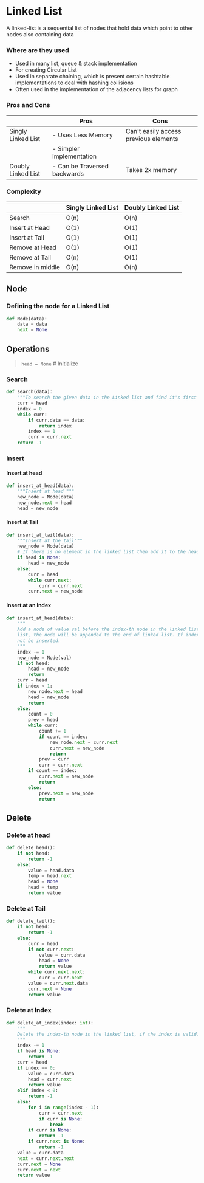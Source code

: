 # Linked List

A linked-list is a sequential list of nodes that hold data which point to other nodes also containing data

### Where are they used

- Used in many list, queue & stack implementation
- For creating Circular List
- Used in separate chaining, which is present certain hashtable implementations to deal with hashing collisions
- Often used in the implementation of the adjacency lists for graph

### Pros and Cons
| | Pros | Cons |
| --- | --- | --- |
| Singly Linked List | - Uses Less Memory | Can't easily access previous elements |
| | - Simpler Implementation | |
| Doubly Linked List | - Can be Traversed backwards | Takes 2x memory |

### Complexity
| | Singly Linked List | Doubly Linked List |
| --- | --- | --- |
| Search | O(n) | O(n) |
| Insert at Head | O(1) | O(1) |
| Insert at Tail | O(1) | O(1) |
| Remove at Head | O(1) | O(1) |
| Remove at Tail | O(n) | O(1) |
| Remove in middle | O(n) | O(n) |

## Node
### Defining the node for a Linked List
```python
def Node(data):
    data = data
    next = None
```

## Operations
> ```head = None``` # Initialize

### Search
```python
def search(data):
    """To search the given data in the Linked list and find it's first occurrence, if it is not present return -1"""
    curr = head
    index = 0
    while curr:
        if curr.data == data:
            return index
        index += 1
        curr = curr.next
    return -1
```

### Insert
#### Insert at head
```python
def insert_at_head(data):
    """Insert at head """
    new_node = Node(data)
    new_node.next = head
    head = new_node
```

#### Insert at Tail
```python
def insert_at_tail(data):
    """Insert at the tail"""
    new_node = Node(data)
    # If there is no element in the linked list then add it to the head
    if head is None:
        head = new_node
    else:
        curr = head
        while curr.next:
            curr = curr.next
        curr.next = new_node
```

#### Insert at an Index
```python
def insert_at_head(data):
    """
    Add a node of value val before the index-th node in the linked list. If index equals to the length of linked
    list, the node will be appended to the end of linked list. If index is greater than the length, the node will
    not be inserted.
    """
    index -= 1
    new_node = Node(val)
    if not head:
        head = new_node
        return
    curr = head
    if index < 1:
        new_node.next = head
        head = new_node
        return
    else:
        count = 0
        prev = head
        while curr:
            count += 1
            if count == index:
                new_node.next = curr.next
                curr.next = new_node
                return
            prev = curr
            curr = curr.next
        if count == index:
            curr.next = new_node
            return
        else:
            prev.next = new_node
            return
```

## Delete

### Delete at head
```python
def delete_head():
    if not head:
        return -1
    else:
        value = head.data
        temp = head.next
        head = None
        head = temp
        return value
```

### Delete at Tail
```python
def delete_tail():
    if not head:
        return -1
    else:
        curr = head
        if not curr.next:
            value = curr.data
            head = None
            return value
        while curr.next.next:
            curr = curr.next
        value = curr.next.data
        curr.next = None
        return value
```

### Delete at Index
```python
def delete_at_index(index: int):
    """
    Delete the index-th node in the linked list, if the index is valid.
    """
    index -= 1
    if head is None:
        return -1
    curr = head
    if index == 0:
        value = curr.data
        head = curr.next
        return value
    elif index < 0:
        return -1
    else:
        for i in range(index - 1):
            curr = curr.next
            if curr is None:
                break
        if curr is None:
            return -1
        if curr.next is None:
            return -1
    value = curr.data
    next = curr.next.next
    curr.next = None
    curr.next = next
    return value
```